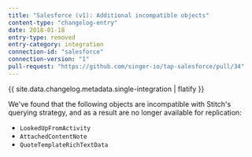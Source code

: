 ```yaml
---
title: "Salesforce (v1): Additional incompatible objects"
content-type: "changelog-entry"
date: 2018-01-18
entry-type: removed
entry-category: integration
connection-id: "salesforce"
connection-version: "1"
pull-request: "https://github.com/singer-io/tap-salesforce/pull/34"
---
```

{{ site.data.changelog.metadata.single-integration | flatify }}

We've found that the following objects are incompatible with Stitch's querying strategy, and as a result are no longer available for replication:

- `LookedUpFromActivity`
- `AttachedContentNote`
- `QuoteTemplateRichTextData`